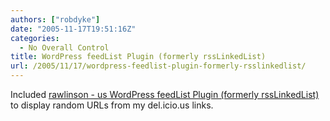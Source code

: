 ```yaml
---
authors: ["robdyke"]
date: "2005-11-17T19:51:16Z"
categories:
  - No Overall Control
title: WordPress feedList Plugin (formerly rssLinkedList)
url: /2005/11/17/wordpress-feedlist-plugin-formerly-rsslinkedlist/
---
```

Included [rawlinson - us WordPress feedList Plugin (formerly rssLinkedList)](http://rawlinson.us/blog/index.php?p=212) to display random URLs from my del.icio.us links.